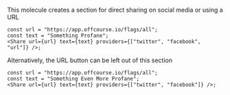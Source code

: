 This molecule creates a section for direct sharing on social media or using a URL

```react
const url = "https://app.offcourse.io/flags/all";
const text = "Something Profane";
<Share url={url} text={text} providers={["twitter", "facebook", "url"]} />;
```

Alternatively, the URL button can be left out of this section

```react
const url = "https://app.offcourse.io/flags/all";
const text = "Something Even More Profane";
<Share url={url} text={text} providers={["twitter", "facebook"]} />;
```
